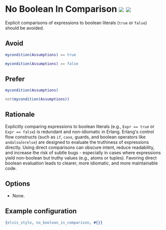 # No Boolean In Comparison [![](https://img.shields.io/badge/since-4.0.0-blue)](https://github.com/inaka/elvis_core/releases/tag/4.0.0) ![](https://img.shields.io/badge/BEAM-yes-orange)

Explicit comparisons of expressions to boolean literals (`true` or `false`) should be avoided.

## Avoid

```erlang
mycondition(Assumptions) == true

mycondition(Assumptions) == false
```

## Prefer

```erlang
mycondition(Assumptions)

not(mycondition(Assumptions))
```

## Rationale

Explicitly comparing expressions to boolean literals (e.g., `Expr == true` or `Expr == false`) is
redundant and non-idiomatic in Erlang. Erlang's control flow constructs (such as `if`, `case`,
guards, and boolean operators like `andalso`/`orelse`) are designed to evaluate the truthiness of
expressions directly. Using direct comparisons can obscure intent, reduce readability, and increase
the risk of subtle bugs - especially in cases where expressions yield non-boolean but truthy values
(e.g., atoms or tuples). Favoring direct boolean evaluation leads to clearer, more idiomatic, and
more maintainable code.

## Options

- None.

## Example configuration

```erlang
{elvis_style, no_boolean_in_comparison, #{}}
```

